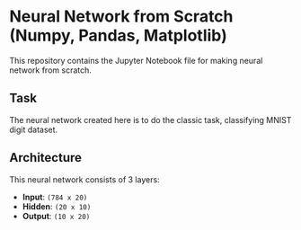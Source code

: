 # Neural Network from Scratch (Numpy, Pandas, Matplotlib)
This repository contains the Jupyter Notebook file for making neural network from scratch.

## Task
The neural network created here is to do the classic task, classifying MNIST digit dataset.

## Architecture
This neural network consists of 3 layers:
* **Input**: `(784 x 20)`
* **Hidden**: `(20 x 10)`
* **Output**: `(10 x 20)`